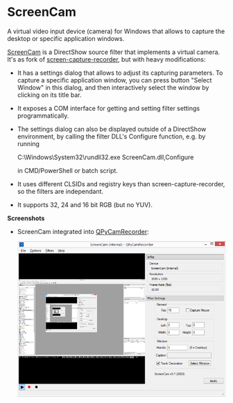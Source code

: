 # ScreenCam
A virtual video input device (camera) for Windows that allows to capture the desktop or specific application windows.

[ScreenCam](https://github.com/59de44955ebd/ScreenCam) is a DirectShow source filter that implements a virtual camera. It's as fork of [screen-capture-recorder](https://github.com/rdp/screen-capture-recorder-to-video-windows-free), but with heavy modifications:

* It has a settings dialog that allows to adjust its capturing parameters. To capture a specific application window, you can press button "Select Window" in this dialog, and then interactively select the window by clicking on its title bar.

* It exposes a COM interface for getting and setting filter settings programmatically.

* The settings dialog can also be displayed outside of a DirectShow environment, by calling the filter DLL's Configure function, e.g. by running 

  C:\Windows\System32\rundll32.exe ScreenCam.dll,Configure
  
  in CMD/PowerShell or batch script.

* It uses different CLSIDs and registry keys than screen-capture-recorder, so the filters are independant.

* It supports 32, 24 and 16 bit RGB (but no YUV).

**Screenshots**

* ScreenCam integrated into [QPyCamRecorder](https://github.com/59de44955ebd/QPyCamRecorder):

  ![](screenshots/qpyrecorder.png)
